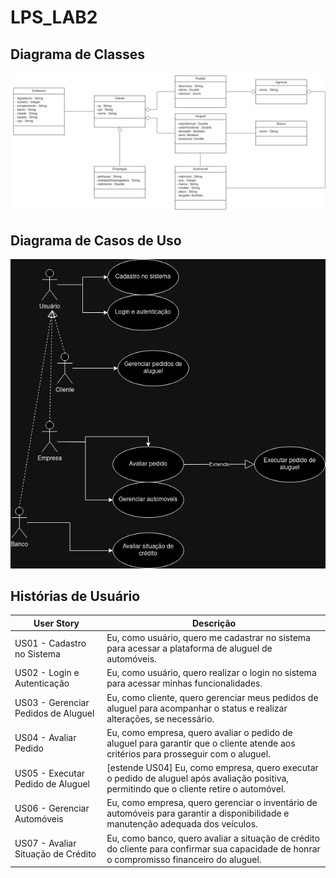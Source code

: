 # LPS_LAB2

## Diagrama de Classes
![alt text](artefatos/diagrama-de-classes.svg)

## Diagrama de Casos de Uso
![Casos de uso](./artefatos/diagrama-caso-de-uso.drawio.png)

## Histórias de Usuário

| **User Story**                        | **Descrição**                                                                                                                               |
| ------------------------------------- | ------------------------------------------------------------------------------------------------------------------------------------------- |
| US01 - Cadastro no Sistema            | Eu, como usuário, quero me cadastrar no sistema para acessar a plataforma de aluguel de automóveis.                                          |
| US02 - Login e Autenticação           | Eu, como usuário, quero realizar o login no sistema para acessar minhas funcionalidades.                                                     |
| US03 - Gerenciar Pedidos de Aluguel   | Eu, como cliente, quero gerenciar meus pedidos de aluguel para acompanhar o status e realizar alterações, se necessário.                     |
| US04 - Avaliar Pedido                 | Eu, como empresa, quero avaliar o pedido de aluguel para garantir que o cliente atende aos critérios para prosseguir com o aluguel.          |
| US05 - Executar Pedido de Aluguel     | [estende US04] Eu, como empresa, quero executar o pedido de aluguel após avaliação positiva, permitindo que o cliente retire o automóvel.     |
| US06 - Gerenciar Automóveis           | Eu, como empresa, quero gerenciar o inventário de automóveis para garantir a disponibilidade e manutenção adequada dos veículos.              |
| US07 - Avaliar Situação de Crédito    | Eu, como banco, quero avaliar a situação de crédito do cliente para confirmar sua capacidade de honrar o compromisso financeiro do aluguel.   |
